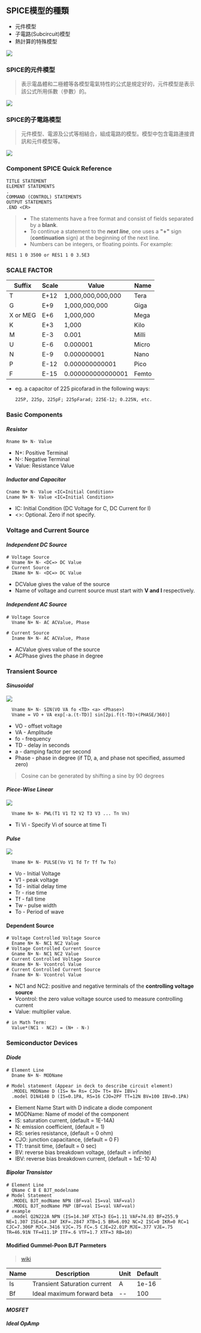 
## **SPICE模型的種類**
* 元件模型
* 子電路(Subcircuit)模型
* 熱計算的特殊模型

![](../../assets/img/spice_model_block.png)


### **SPICE的元件模型**
> 表示電晶體和二極體等各模型電氣特性的公式是規定好的，元件模型是表示該公式所用係數（參數）的。

![](../../assets/img/spice_component_model.png)


### **SPICE的子電路模型**
> 元件模型、電源及公式等相結合，組成電路的模型。模型中包含電路連接資訊和元件模型等。

![](../../assets/img/sub_component_spice_model.png)




### **Component SPICE Quick Reference**

```spice
TITLE STATEMENT
ELEMENT STATEMENTS
.
COMMAND (CONTROL) STATEMENTS
OUTPUT STATEMENTS
.END <CR>

```
> * The statements have a free format and consist of fields separated by a **blank**. 
> * To continue a statement to the ***next line***, one uses a **"+"** sign (**continuation** sign) at the
beginning of the next line.
> * Numbers can be integers, or floating points. For example:
  ```
  RES1 1 0 3500 or RES1 1 0 3.5E3
  ```
### **SCALE FACTOR**
| Suffix | Scale | Value | Name |
| -----| -----| ----- | ----- |
| T | E+12 | 1,000,000,000,000| Tera |
| G | E+9 | 1,000,000,000 | Giga |
| X or MEG | E+6 | 1,000,000 | Mega |
| K | E+3 | 1,000 | Kilo |
| M | E-3 | 0.001 | Milli |
| U | E-6 | 0.000001 | Micro |
| N | E-9 | 0.000000001 | Nano |
| P | E-12 | 0.000000000001 | Pico |
| F | E-15 | 0.000000000000001 | Femto |

* eg. a capacitor of 225 picofarad in the following ways:
  ```
  225P, 225p, 225pF; 225pFarad; 225E-12; 0.225N, etc.
  ```

### **Basic Components**
#### ***Resistor***
```
Rname N+ N- Value
```
* N+: Positive Terminal
* N-: Negative Terminal
* Value: Resistance Value

#### ***Inductor and Capacitor***
```
Cname N+ N- Value <IC=Initial Condition>
Lname N+ N- Value <IC=Initial Condition>

```
* IC: Initial Condition (DC Voltage for C, DC Current for I)
* <>: Optional. Zero if not specify.

### **Voltage and Current Source**
#### ***Independent DC Source***
```
# Voltage Source
  Vname N+ N- <DC=> DC Value
# Current Source
  IName N+ N- <DC=> DC Value

```
* DCValue gives the value of the source
* Name of voltage and current source must start with **V and I** respectively.

#### ***Independent AC Source***
```
# Voltage Source
  Vname N+ N- AC ACValue, Phase
  
# Current Source
  Iname N+ N- AC ACValue, Phase
```
* ACValue gives value of the source
* ACPhase gives the phase in degree

### **Transient Source**
#### ***Sinusoidal***
![](../../assets/img/sinusoidal_transient.png)
```
  Vname N+ N- SIN(VO VA fo <TD> <a> <Phase>)
  Vname = VO + VA exp[-a.(t-TD)] sin[2pi.f(t-TD)+(PHASE/360)]
```
* VO - offset voltage
* VA - Amplitude
* fo - frequency
* TD - delay in seconds
* a - damping factor per second
* Phase - phase in degree
(if TD, a, and phase not specified, assumed zero)
> Cosine can be generated by shifting a sine by 90 degrees

#### ***Piece-Wise Linear***
![](../../assets/img/piece_wise_linear.png)
```
  Vname N+ N- PWL(T1 V1 T2 V2 T3 V3 ... Tn Vn)
```
* Ti Vi - Specify Vi of source at time Ti

#### ***Pulse***
![](../../assets/img/pulse.png)
```
  Vname N+ N- PULSE(Vo V1 Td Tr Tf Tw To)
```
* Vo - Initial Voltage
* V1 - peak voltage
* Td - initial delay time
* Tr - rise time
* Tf - fall time
* Tw - pulse width
* To - Period of wave

#### **Dependent Source**
```
# Voltage Controlled Voltage Source
  Ename N+ N- NC1 NC2 Value
# Voltage Controlled Current Source
  Gname N+ N- NC1 NC2 Value
# Current Controlled Voltage Source
  Hname N+ N- Vcontrol Value
# Current Controlled Current Source
  Fname N+ N- Vcontrol Value
```
* NC1 and NC2: positive and negative terminals of the **controlling voltage source**
* Vcontrol: the zero value voltage source used to measure controlling current 
* Value: multiplier value. 
```
# in Math Term:
  Value*(NC1 - NC2) = (N+ - N-)
```

### **Semiconductor Devices**
#### ***Diode***
```
# Element Line
  Dname N+ N- MODName

# Model statement (Appear in deck to describe circuit element)
  .MODEL MODName D (IS= N= Rs= CJO= Tt= BV= IBV=)
  .model D1N4148 D (IS=0.1PA, RS=16 CJO=2PF TT=12N BV=100 IBV=0.1PA)
```
* Element Name Start with D indicate a diode component
* MODName: Name of model of the component
* IS: saturation current, (default = 1E-14A)
* N: emission coefficient, (default = 1)
* RS: series resistance, (default = 0 ohm)
* CJO: junction capacitance, (default = 0 F)
* TT: transit time, (default = 0 sec)
* BV: reverse bias breakdown voltage, (default = infinite)
* IBV: reverse bias breakdown current, (default = 1xE-10 A)

#### ***Bipolar Transistor***
```
# Element Line
  QName C B E BJT_modelname
# Model Statement
  .MODEL BJT_modName NPN (BF=val IS=val VAF=val)
  .MODEL BJT_modName PNP (BF=val IS=val VAF=val)
# example
  .model Q2N222A NPN (IS=14.34F XTI=3 EG=1.11 VAF=74.03 BF=255.9 NE=1.307 ISE=14.34F IKF=.2847 XTB=1.5 BR=6.092 NC=2 ISC=0 IKR=0 RC=1 CJC=7.306P MJC=.3416 VJC=.75 FC=.5 CJE=22.01P MJE=.377 VJE=.75 TR=46.91N TF=411.1P ITF=.6 VTF=1.7 XTF=3 RB=10)
```
#### **Modified Gummel-Poon BJT Parmeters**
> [wiki](http://ltwiki.org/index.php?title=Q_Bipolar_transistor#:~:text=The%20DC%20model%20is%20defined,for%20forward%20and%20reverse%20regions.)

| Name | Description | Unit | Default |
|-----|-------|------|--------|
|Is|Transient Saturation current|A|1e-16|
|Bf|Ideal maximum forward beta|--|100|


#### ***MOSFET***

#### ***Ideal OpAmp***









